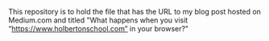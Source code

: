 This repository is to hold the file that has the URL to my blog post hosted on Medium.com and titled "What happens when you visit “https://www.holbertonschool.com” in your browser?"
